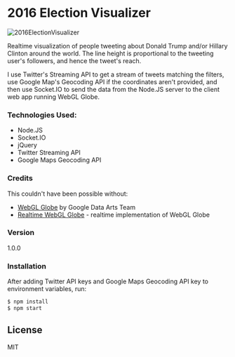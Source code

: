 # 2016 Election Visualizer

![2016ElectionVisualizer](http://i.giphy.com/dkzqLQMDGEzks.gif)

Realtime visualization of people tweeting about Donald Trump and/or Hillary Clinton around the world. The line height is proportional to the tweeting user's followers, and hence the tweet's reach.

I use Twitter's Streaming API to get a stream of tweets matching the filters, use Google Map's Geocoding API if the coordinates aren't provided, and then use Socket.IO to send the data from the Node.JS server to the client web app running WebGL Globe.

### Technologies Used:

  - Node.JS
  - Socket.IO
  - jQuery
  - Twitter Streaming API
  - Google Maps Geocoding API


### Credits

This couldn't have been possible without:

  - [WebGL Globe](https://github.com/dataarts/webgl-globe) by Google Data Arts Team 
  - [Realtime WebGL Globe](https://github.com/askmike/realtime-webgl-globe) - realtime implementation of WebGL Globe


### Version
1.0.0

### Installation
After adding Twitter API keys and Google Maps Geocoding API key to environment variables, run:

```sh
$ npm install
$ npm start
```

License
----

MIT
